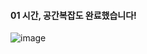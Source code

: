 #### 01 시간, 공간복잡도 완료했습니다!

![image](https://github.com/user-attachments/assets/86855c72-dcd5-4dc3-bc65-84b7b9490470)
